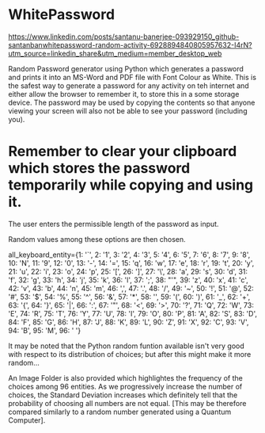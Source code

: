 # WhitePassword

https://www.linkedin.com/posts/santanu-banerjee-093929150_github-santanbanwhitepassword-random-activity-6928894840805957632-I4rN?utm_source=linkedin_share&utm_medium=member_desktop_web

Random Password generator using Python which generates a password and prints it into an MS-Word and PDF file with Font Colour as White. This is the safest way to generate a password for any activity on teh internet and either allow the browser to remember it, to store this in a some storage device. The password may be used by copying the contents so that anyone viewing your screen will also not be able to see your password (including you).

# Remember to clear your clipboard which stores the password temporarily while copying and using it.

The user enters the permissible length of the password as input.

Random values among these options are then chosen.

all_keyboard_entity={1: '`', 2: '1', 3: '2', 4: '3', 5: '4', 6: '5', 7: '6', 8: '7', 9: '8', 10: 'N', 11: '9', 12: '0', 13: '-', 14: '=', 15: 'q', 16: 'w', 17: 'e', 18: 'r', 19: 't', 20: 'y', 21: 'u', 22: 'i', 23: 'o', 24: 'p', 25: '[', 26: ']', 27: '\\', 28: 'a', 29: 's', 30: 'd', 31: 'f', 32: 'g', 33: 'h', 34: 'j', 35: 'k', 36: 'l', 37: ';', 38: "'", 39: 'z', 40: 'x', 41: 'c', 42: 'v', 43: 'b', 44: 'n', 45: 'm', 46: ',', 47: '.', 48: '/', 49: '~', 50: '!', 51: '@', 52: '#', 53: '$', 54: '%', 55: '^', 56: '&', 57: '*', 58: '', 59: '(', 60: ')', 61: '_', 62: '+', 63: '{', 64: '}', 65: '|', 66: ':', 67: '"', 68: '<', 69: '>', 70: '?', 71: 'Q', 72: 'W', 73: 'E', 74: 'R', 75: 'T', 76: 'Y', 77: 'U', 78: 'I', 79: 'O', 80: 'P', 81: 'A', 82: 'S', 83: 'D', 84: 'F', 85: 'G', 86: 'H', 87: 'J', 88: 'K', 89: 'L', 90: 'Z', 91: 'X', 92: 'C', 93: 'V', 94: 'B', 95: 'M', 96: ' '}

It may be noted that the Python random funtion available isn't very good with respect to its distribution of choices; but after this might make it more random...

An Image Folder is also provided which highlightes the frequency of the choices among 96 entities. As we progressively increase the number of choices, the Standard Deviation increases which definitely tell that the probability of choosing all numbers are not equal. [This may be therefore compared similarly to a random number generated using a Quantum Computer].
